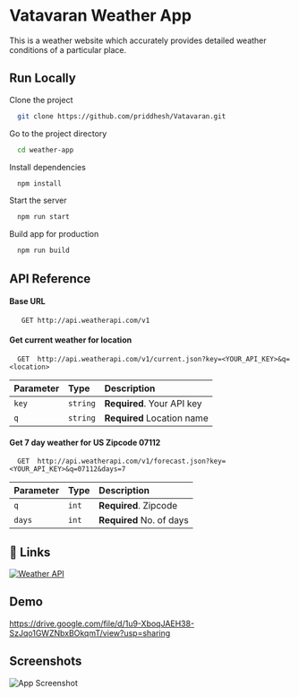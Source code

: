 # Vatavaran Weather App
This is a weather website which accurately provides detailed weather conditions of a particular place.

## Run Locally
Clone the project
```bash
  git clone https://github.com/priddhesh/Vatavaran.git
```

Go to the project directory

```bash
  cd weather-app
```

Install dependencies

```bash
  npm install
```

Start the server

```bash
  npm run start
```

Build app for production

```bash
  npm run build
```

## API Reference
#### Base URL
```http
   GET http://api.weatherapi.com/v1
```
#### Get current weather for location

```http
  GET  http://api.weatherapi.com/v1/current.json?key=<YOUR_API_KEY>&q=<location>
```

| Parameter | Type     | Description                |
| :-------- | :------- | :------------------------- |
| `key` | `string` | **Required**. Your API key |
| `q`| `string` | **Required**  Location name|

#### Get 7 day weather for US Zipcode 07112
```http
  GET  http://api.weatherapi.com/v1/forecast.json?key=<YOUR_API_KEY>&q=07112&days=7
```
| Parameter | Type     | Description                |
| :-------- | :------- | :------------------------- |
| `q` | `int` | **Required**. Zipcode |
| `days`| `int` | **Required**  No. of days|
## 🔗 Links
[![Weather API](https://img.shields.io/badge/weather_api-000?style=for-the-badge&logo=ko-fi&logoColor=white)](https://www.weatherapi.com/)

## Demo

https://drive.google.com/file/d/1u9-XboqJAEH38-SzJqo1GWZNbxBOkqmT/view?usp=sharing

## Screenshots

![App Screenshot](https://drive.google.com/file/d/1GXYdFysQoKv9GE6KeZ_SDqmm1pE5WVDo/view?usp=sharing)

